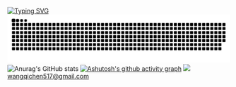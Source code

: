 [![Typing SVG](https://readme-typing-svg.demolab.com?font=Fira+Code&pause=1000&width=435&lines=Hello+I'+m+77chen++!;A+pku+stduent)](https://git.io/typing-svg)
![](https://raw.githubusercontent.com/77chenchen/77chenchen/refs/heads/output/github-contribution-grid-snake-dark.svg)
![Anurag's GitHub stats](https://github-readme-stats.vercel.app/api?username=77chenchen&show_icons=true)
[![Ashutosh's github activity graph](https://github-readme-activity-graph.vercel.app/graph?username=77chenchen&theme=dracula)](https://github.com/ashutosh00710/github-readme-activity-graph)
![](https://img.shields.io/badge/Gmail-D14836?style=for-the-badge&logo=gmail&logoColor=white)wangqichen517@gmail.com


